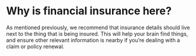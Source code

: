 
# Why is financial insurance here?

As mentioned previously, we recommend that insurance details should live next to the thing that is being insured. This will help your brain find things, and ensure other relevant information is nearby if you’re dealing with a claim or policy renewal.
